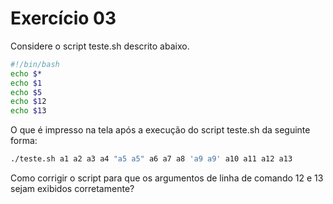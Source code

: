 # Exercício 03

Considere o script teste.sh descrito abaixo.

```bash
#!/bin/bash
echo $*
echo $1
echo $5
echo $12
echo $13
```

O que é impresso na tela após a execução do script teste.sh da seguinte forma:

```bash
./teste.sh a1 a2 a3 a4 "a5 a5" a6 a7 a8 'a9 a9' a10 a11 a12 a13
```

Como corrigir o script para que os argumentos de linha de comando 12 e 13 sejam exibidos corretamente?
